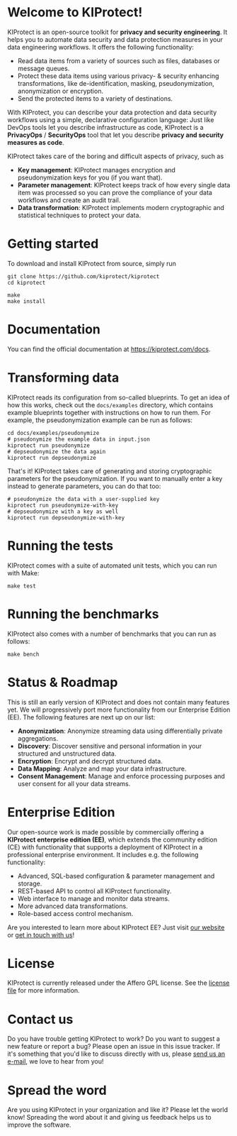 # Welcome to KIProtect!

KIProtect is an open-source toolkit for **privacy and security engineering**. It
helps you to automate data security and data protection measures in your
data engineering workflows. It offers the following functionality:

- Read data items from a variety of sources such as files, databases or
  message queues.
- Protect these data items using various privacy- & security enhancing
  transformations, like de-identification, masking, pseudonymization,
  anonymization or encryption.
- Send the protected items to a variety of destinations.

With KIProtect, you can describe your data protection and data security
workflows using a simple, declarative configuration language: Just like DevOps
tools let you describe infrastructure as code, KIProtect is a **PrivacyOps** /
**SecurityOps** tool that let you describe **privacy and security measures
as code**.

KIProtect takes care of the boring and difficult aspects of privacy, such as

- **Key management**: KIProtect manages encryption and pseudonymization
  keys for you (if you want that).
- **Parameter management**: KIProtect keeps track of how every single data item
  was processed so you can prove the compliance of your data workflows
  and create an audit trail.
- **Data transformation**: KIProtect implements modern cryptographic and
  statistical techniques to protect your data.

# Getting started

To download and install KIProtect from source, simply run

    git clone https://github.com/kiprotect/kiprotect
    cd kiprotect

    make
    make install

# Documentation

You can find the official documentation at https://kiprotect.com/docs.

# Transforming data

KIProtect reads its configuration from so-called blueprints. To get an idea
of how this works, check out the `docs/examples` directory, which contains
example blueprints together with instructions on how to run them. For example,
the pseudonymization example can be run as follows:

    cd docs/examples/pseudonymize
    # pseudonymize the example data in input.json
    kiprotect run pseudonymize
    # depseudonymize the data again
    kiprotect run depseudonymize

That's it! KIProtect takes care of generating and storing cryptographic
parameters for the pseudonymization. If you want to manually enter a key instead
to generate parameters, you can do that too:

    # pseudonymize the data with a user-supplied key
    kiprotect run pseudonymize-with-key
    # depseudonymize with a key as well
    kiprotect run depseudonymize-with-key

# Running the tests

KIProtect comes with a suite of automated unit tests, which you can run with
Make:

    make test

# Running the benchmarks

KIProtect also comes with a number of benchmarks that you can run as follows:

    make bench

# Status & Roadmap

This is still an early version of KIProtect and does not contain many features
yet. We will progressively port more functionality from our Enterprise Edition
(EE). The following features are next up on our list:

- **Anonymization**: Anonymize streaming data using differentially private
  aggregations.
- **Discovery**: Discover sensitive and personal information in your structured
  and unstructured data.
- **Encryption**: Encrypt and decrypt structured data.
- **Data Mapping**: Analyze and map your data infrastructure.
- **Consent Management**: Manage and enforce processing purposes and
  user consent for all your data streams.

# Enterprise Edition

Our open-source work is made possible by commercially offering a **KIProtect
enterprise edition (EE)**, which extends the community edition (CE) with
functionality that supports a deployment of KIProtect in a professional
enterprise environment. It includes e.g. the following functionality:

- Advanced, SQL-based configuration & parameter management and storage.
- REST-based API to control all KIProtect functionality.
- Web interface to manage and monitor data streams.
- More advanced data transformations.
- Role-based access control mechanism.

Are you interested to learn more about KIProtect EE? Just visit
[our website](https://kiprotect.com) or [get in touch with us](ee@kiprotect.com)!

# License

KIProtect is currently released under the Affero GPL license. See the
[license file](LICENSE) for more information.

# Contact us

Do you have trouble getting KIProtect to work? Do you want to suggest a new
feature or report a bug? Please open an issue in this issue tracker. If
it's something that you'd like to discuss directly with us, please
[send us an e-mail](ce@kiprotect.com), we love to hear from you!

# Spread the word

Are you using KIProtect in your organization and like it? Please let the world
know! Spreading the word about it and giving us feedback helps us to improve
the software.
